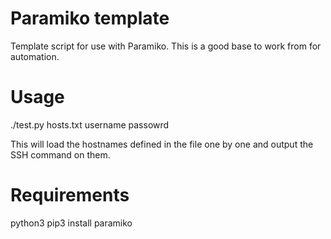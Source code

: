 # Paramiko template

Template script for use with Paramiko. This is a good base to work from for automation.

# Usage
./test.py hosts.txt username passowrd

This will load the hostnames defined in the file one by one and output the SSH command on them.

# Requirements
python3
pip3 install paramiko
